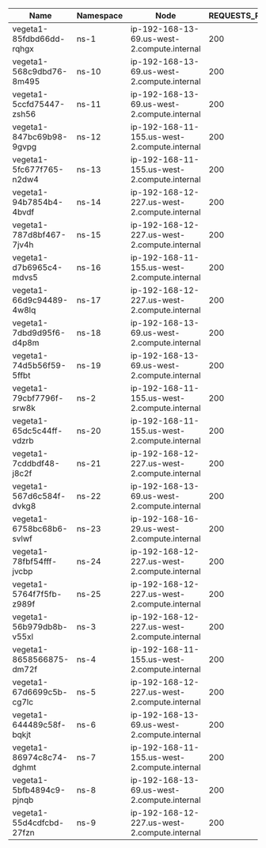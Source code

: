 | Name | Namespace | Node | REQUESTS_PER_SECOND | DURATION | CONNECTIONS | MAX_CONNECTIONS |
|------|-----------|------|---------------------|----------|-------------|-----------------|
| vegeta1-85fdbd66dd-rqhgx | ns-1 | ip-192-168-13-69.us-west-2.compute.internal | 200 | 10m | 100 | 100 |
| vegeta1-568c9dbd76-8m495 | ns-10 | ip-192-168-13-69.us-west-2.compute.internal | 200 | 10m | 100 | 100 |
| vegeta1-5ccfd75447-zsh56 | ns-11 | ip-192-168-13-69.us-west-2.compute.internal | 200 | 10m | 100 | 100 |
| vegeta1-847bc69b98-9gvpg | ns-12 | ip-192-168-11-155.us-west-2.compute.internal | 200 | 10m | 100 | 100 |
| vegeta1-5fc677f765-n2dw4 | ns-13 | ip-192-168-11-155.us-west-2.compute.internal | 200 | 10m | 100 | 100 |
| vegeta1-94b7854b4-4bvdf | ns-14 | ip-192-168-12-227.us-west-2.compute.internal | 200 | 10m | 100 | 100 |
| vegeta1-787d8bf467-7jv4h | ns-15 | ip-192-168-12-227.us-west-2.compute.internal | 200 | 10m | 100 | 100 |
| vegeta1-d7b6965c4-mdvs5 | ns-16 | ip-192-168-11-155.us-west-2.compute.internal | 200 | 10m | 100 | 100 |
| vegeta1-66d9c94489-4w8lq | ns-17 | ip-192-168-12-227.us-west-2.compute.internal | 200 | 10m | 100 | 100 |
| vegeta1-7dbd9d95f6-d4p8m | ns-18 | ip-192-168-13-69.us-west-2.compute.internal | 200 | 10m | 100 | 100 |
| vegeta1-74d5b56f59-5ffbt | ns-19 | ip-192-168-13-69.us-west-2.compute.internal | 200 | 10m | 100 | 100 |
| vegeta1-79cbf7796f-srw8k | ns-2 | ip-192-168-11-155.us-west-2.compute.internal | 200 | 10m | 100 | 100 |
| vegeta1-65dc5c44ff-vdzrb | ns-20 | ip-192-168-11-155.us-west-2.compute.internal | 200 | 10m | 100 | 100 |
| vegeta1-7cddbdf48-j8c2f | ns-21 | ip-192-168-12-227.us-west-2.compute.internal | 200 | 10m | 100 | 100 |
| vegeta1-567d6c584f-dvkg8 | ns-22 | ip-192-168-13-69.us-west-2.compute.internal | 200 | 10m | 100 | 100 |
| vegeta1-6758bc68b6-svlwf | ns-23 | ip-192-168-16-29.us-west-2.compute.internal | 200 | 10m | 100 | 100 |
| vegeta1-78fbf54fff-jvcbp | ns-24 | ip-192-168-12-227.us-west-2.compute.internal | 200 | 10m | 100 | 100 |
| vegeta1-5764f7f5fb-z989f | ns-25 | ip-192-168-12-227.us-west-2.compute.internal | 200 | 10m | 100 | 100 |
| vegeta1-56b979db8b-v55xl | ns-3 | ip-192-168-12-227.us-west-2.compute.internal | 200 | 10m | 100 | 100 |
| vegeta1-8658566875-dm72f | ns-4 | ip-192-168-11-155.us-west-2.compute.internal | 200 | 10m | 100 | 100 |
| vegeta1-67d6699c5b-cg7lc | ns-5 | ip-192-168-12-227.us-west-2.compute.internal | 200 | 10m | 100 | 100 |
| vegeta1-644489c58f-bqkjt | ns-6 | ip-192-168-13-69.us-west-2.compute.internal | 200 | 10m | 100 | 100 |
| vegeta1-86974c8c74-dghmt | ns-7 | ip-192-168-11-155.us-west-2.compute.internal | 200 | 10m | 100 | 100 |
| vegeta1-5bfb4894c9-pjnqb | ns-8 | ip-192-168-13-69.us-west-2.compute.internal | 200 | 10m | 100 | 100 |
| vegeta1-55d4cdfcbd-27fzn | ns-9 | ip-192-168-12-227.us-west-2.compute.internal | 200 | 10m | 100 | 100 |
